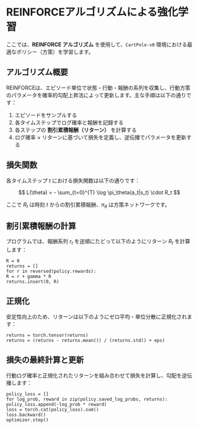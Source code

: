 # REINFORCEアルゴリズムによる強化学習

ここでは、**REINFORCE アルゴリズム** を使用して、`CartPole-v0` 環境における最適なポリシー（方策）を学習します。

## アルゴリズム概要

REINFORCEは、エピソード単位で状態・行動・報酬の系列を収集し、行動方策のパラメータを確率的勾配上昇法によって更新します。主な手順は以下の通りです：

1. エピソードをサンプルする
2. 各タイムステップでログ確率と報酬を記録する
3. 各ステップの **割引累積報酬（リターン）** を計算する
4. ログ確率 × リターンに基づいて損失を定義し、逆伝播でパラメータを更新する

## 損失関数

各タイムステップ $t$ における損失関数は以下の通りです：

$$
L(\theta) = - \sum_{t=0}^{T} \log \pi_\theta(a_t|s_t) \cdot R_t
$$

ここで $R_t$ は時刻 $t$ からの割引累積報酬、$\pi_{\theta}$ は方策ネットワークです。

## 割引累積報酬の計算

プログラムでは、報酬系列 $r_t$ を逆順にたどって以下のようにリターン $R_t$ を計算します：
```
R = 0
returns = []
for r in reversed(policy.rewards):
R = r + gamma * R
returns.insert(0, R)
```
## 正規化

安定性向上のため、リターンは以下のようにゼロ平均・単位分散に正規化されます：
```
returns = torch.tensor(returns)
returns = (returns - returns.mean()) / (returns.std() + eps)
```
## 損失の最終計算と更新

行動ログ確率と正規化されたリターンを組み合わせて損失を計算し、勾配を逆伝播します：
```
policy_loss = []
for log_prob, reward in zip(policy.saved_log_probs, returns):
policy_loss.append(-log_prob * reward)
loss = torch.cat(policy_loss).sum()
loss.backward()
optimizer.step()
```